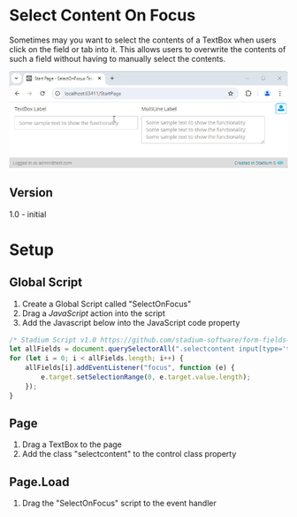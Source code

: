 # Select Content On Focus

Sometimes may you want to select the contents of a TextBox when users click on the field or tab into it. This allows users to overwrite the contents of such a field without having to manually select the contents. 

![](images/SampleAppView.gif)

## Version 
1.0 - initial

# Setup

## Global Script
1. Create a Global Script called "SelectOnFocus"
2. Drag a *JavaScript* action into the script
3. Add the Javascript below into the JavaScript code property
```javascript
/* Stadium Script v1.0 https://github.com/stadium-software/form-fields-content-select */
let allFields = document.querySelectorAll(".selectcontent input[type='text'], .selectcontent textarea");
for (let i = 0; i < allFields.length; i++) {
    allFields[i].addEventListener("focus", function (e) {
        e.target.setSelectionRange(0, e.target.value.length);
    });
}
```

## Page
1. Drag a TextBox to the page
2. Add the class "selectcontent" to the control class property

## Page.Load
1. Drag the "SelectOnFocus" script to the event handler
